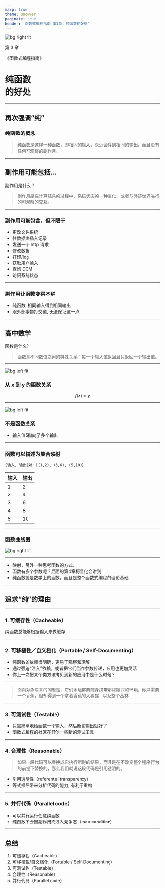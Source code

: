 ```yaml
---
marp: true
theme: uncover
paginate: true
header: '函数式编程指南 第3章：纯函数的好处'
---
```


![bg right fit](images/cover.png)

第 3 章

《函数式编程指南》

# 纯函数<br/>的好处

---

## 再次强调“纯”

### 纯函数的概念

> 纯函数是这样一种函数，即相同的输入，永远会得到相同的输出，而且没有任何可观察的副作用。

---

## 副作用可能包括...

副作用是什么？

> 副作用是在计算结果的过程中，系统状态的一种变化，或者与外部世界进行的可观察的交互。

---

### 副作用可能包含，但不限于

* 更改文件系统
* 往数据库插入记录
* 发送一个 http 请求
* 修改数据
* 打印/log
* 获取用户输入
* 查询 DOM
* 访问系统状态

---

### 副作用让函数变得不纯

* 纯函数, 相同输入得到相同输出
* 跟外部事物打交道, 无法保证这一点

---

## 高中数学

函数是什么?

> 函数是不同数值之间的特殊关系：每一个输入值返回且只返回一个输出值。

---

![bg left fit](images/function-sets.gif)

### 从 x 到 y 的函数关系

$$f(x)=y$$

---

![bg left fit](images/relation-not-function.gif)

### 不是函数关系

* 输入值5指向了多个输出

---

### 函数可以描述为集合映射

`(输入, 输出)对：[(1,2), (3,6), (5,10)]`

| 输入 | 输出 |
| ---  | --- |
| 1    | 2   |
| 2    | 4   |
| 3    | 6   |
| 4    | 8   |
| 5    | 10  |

---

### 函数曲线图

![bg right fit](images/fn_graph.png)

---

* 映射，另外一种思考函数的方式.
* 函数有多个参数呢？后面的第4章柯里化会讲到
* 纯函数就是数学上的函数，而且是整个函数式编程的理论基础

---

## 追求“纯”的理由

---

### 1. 可缓存性（Cacheable）

纯函数总能够根据输入来做缓存

---

### 2. 可移植性／自文档化（Portable / Self-Documenting）

* 纯函数的依赖很明确，更易于观察和理解
* 通过强迫“注入”依赖，或者把它们当作参数传递，应用也更加灵活
* 你上一次把某个类方法拷贝到新的应用中是什么时候？

---

> 面向对象语言的问题是，它们永远都要随身携带那些隐式的环境。你只需要一个香蕉，但却得到一个拿着香蕉的大猩猩...以及整个丛林

---

### 3. 可测试性（Testable）

* 只需简单地给函数一个输入，然后断言输出就好了
* 函数式编程的社区在开创一些新的测试工具

---

### 4. 合理性（Reasonable）

> 如果一段代码可以替换成它执行所得的结果，而且是在不改变整个程序行为的前提下替换的，那么我们就说这段代码是引用透明的。

* 引用透明性（referential transparency）
* 等式推导带来分析代码的能力, 有利于重构

---

### 5. 并行代码（Parallel code）

* 可以并行运行任意纯函数
* 纯函数不会因副作用而进入竞争态（race condition）

---

## 总结

1) 可缓存性（Cacheable）
2) 可移植性/自文档化（Portable / Self-Documenting）
3) 可测试性（Testable）
4) 合理性（Reasonable）
5) 并行代码（Parallel code）
